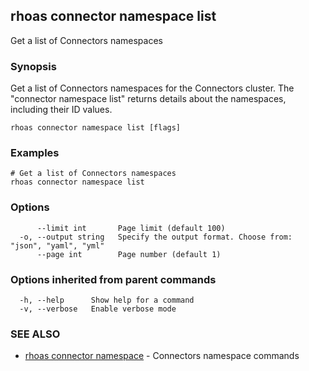 ## rhoas connector namespace list

Get a list of Connectors namespaces

### Synopsis

Get a list of Connectors namespaces for the Connectors cluster. The "connector namespace list" returns details about the namespaces, including their ID values.


```
rhoas connector namespace list [flags]
```

### Examples

```
# Get a list of Connectors namespaces
rhoas connector namespace list

```

### Options

```
      --limit int       Page limit (default 100)
  -o, --output string   Specify the output format. Choose from: "json", "yaml", "yml"
      --page int        Page number (default 1)
```

### Options inherited from parent commands

```
  -h, --help      Show help for a command
  -v, --verbose   Enable verbose mode
```

### SEE ALSO

* [rhoas connector namespace](rhoas_connector_namespace.md)	 - Connectors namespace commands


